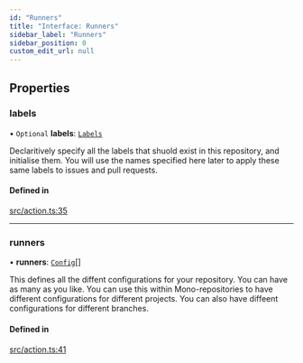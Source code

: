 ```yaml
---
id: "Runners"
title: "Interface: Runners"
sidebar_label: "Runners"
sidebar_position: 0
custom_edit_url: null
---
```


## Properties

### labels

• `Optional` **labels**: [`Labels`](Labels.md)

Declaritively specify all the labels that shuold exist in this repository, and initialise them.
You will use the names specified here later to apply these same labels to issues and pull requests.

#### Defined in

[src/action.ts:35](https://github.com/Resnovas/smartcloud/blob/b91f5b4/src/action.ts#L35)

___

### runners

• **runners**: [`Config`](Config.md)[]

This defines all the diffent configurations for your repository. 
You can have as many as you like. You can use this within Mono-repositories to have different configurations for different projects.
You can also have diffeent configurations for different branches.

#### Defined in

[src/action.ts:41](https://github.com/Resnovas/smartcloud/blob/b91f5b4/src/action.ts#L41)

